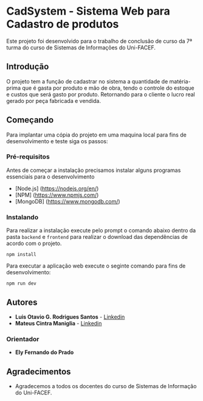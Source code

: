 # CadSystem - Sistema Web para Cadastro de produtos

Este projeto foi desenvolvido para o trabalho de conclusão de curso da 7ª turma do curso de Sistemas de Informações do Uni-FACEF.

## Introdução

O projeto tem a função de cadastrar no sistema a quantidade de matéria-prima que é gasta por produto e mão de obra, tendo o controle do estoque e custos que será gasto por produto. Retornando para o cliente o lucro real gerado por peça fabricada e vendida.

## Começando

Para implantar uma cópia do projeto em uma maquina local para fins de desenvolvimento e teste siga os passos:

### Pré-requisitos

Antes de começar a instalação precisamos instalar alguns programas essenciais para o desenvolvimento

* [Node.js] (https://nodejs.org/en/)
* [NPM] (https://www.npmjs.com/)
* [MongoDB] (https://www.mongodb.com/)

### Instalando

Para realizar a instalação execute pelo prompt o comando abaixo dentro da pasta `backend` e `frontend` para realizar o download das dependências de acordo com o projeto.

```
npm install
```

Para executar a aplicação web execute o seginte comando para fins de desenvolvimento:

```
npm run dev
```

## Autores

* **Luis Otavio G. Rodrigues Santos** - [Linkedin](https://www.linkedin.com/in/luis-otavio-rodrigues)
* **Mateus Cintra Maniglia** - [Linkedin](https://www.linkedin.com/in/mateus-cintra-8b6a92139/)

### Orientador

* **Ely Fernando do Prado**

## Agradecimentos

* Agradecemos a todos os docentes do curso de Sistemas de Informação do Uni-FACEF.
